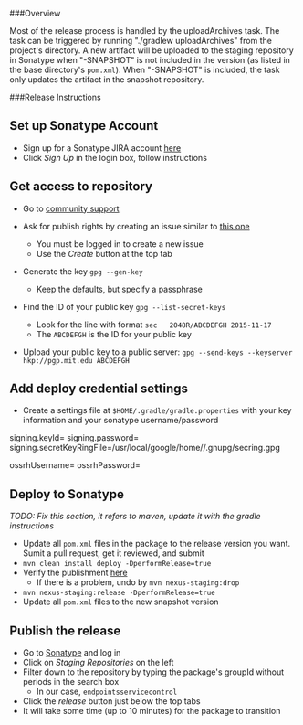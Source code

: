 ###Overview

Most of the release process is handled by the uploadArchives task. The task can be triggered by
running "./gradlew uploadArchives" from the project's directory. A new artifact will be uploaded
to the staging repository in Sonatype when "-SNAPSHOT" is not included in the version (as
listed in the base directory's `pom.xml`). When "-SNAPSHOT" is included, the task only updates the
artifact in the snapshot repository.

###Release Instructions

Set up Sonatype Account
-----------------------
* Sign up for a Sonatype JIRA account [here](https://issues.sonatype.org)
* Click *Sign Up* in the login box, follow instructions

Get access to repository
------------------------
* Go to [community support](https://issues.sonatype.org/browse/OSSRH)
* Ask for publish rights by creating an issue similar to [this one](https://issues.sonatype.org/browse/OSSRH-16798)
  * You must be logged in to create a new issue
  * Use the *Create* button at the top tab

* Generate the key ```gpg --gen-key```
  * Keep the defaults, but specify a passphrase

* Find the ID of your public key ```gpg --list-secret-keys```
  * Look for the line with format ```sec   2048R/ABCDEFGH 2015-11-17```
  * The ```ABCDEFGH``` is the ID for your public key

* Upload your public key to a public server: ```gpg --send-keys --keyserver hkp://pgp.mit.edu ABCDEFGH```

Add deploy credential settings
------------------------
* Create a settings file at ```$HOME/.gradle/gradle.properties``` with your key information and your sonatype username/password

signing.keyId=<YOUR-KEY-ID-HERE>
signing.password=<YOUR-PASSWORD-HERE>
signing.secretKeyRingFile=/usr/local/google/home/<YOUR-USER-NAME>/.gnupg/secring.gpg

ossrhUsername=<YOUR-NEXUS-USERNAME>
ossrhPassword=<YOUR-NEXUS-PASSWORD>

Deploy to Sonatype
------------------

_TODO: Fix this section, it refers to maven, update it with the gradle instructions_

* Update all ```pom.xml``` files in the package to the release version you want. Sumit a pull request, get it reviewed, and submit
* ```mvn clean install deploy -DperformRelease=true```
* Verify the publishment [here](https://oss.sonatype.org/#nexus-search;quick~gax)
  * If there is a problem, undo by ```mvn nexus-staging:drop```
* ```mvn nexus-staging:release -DperformRelease=true```
* Update all ```pom.xml``` files to the new snapshot version

Publish the release
-------------------
* Go to [Sonatype](https://oss.sonatype.org/) and log in
* Click on *Staging Repositories* on the left
* Filter down to the repository by typing the package's groupId without periods in the search box
  * In our case, ```endpointsservicecontrol```
* Click the *release* button just below the top tabs
* It will take some time (up to 10 minutes) for the package to transition
